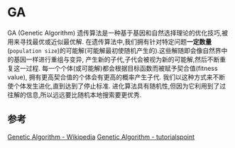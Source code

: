 # GA 

GA (Genetic Algorithm) 遗传算法是一种基于基因和自然选择理论的优化技巧,被用来寻找最优或近似最优解. 在遗传算法中,我们拥有针对特定问题**一定数量**(`population size`)的可能解(可能解最初使随机产生的).这些解随即会像自然界中的基因一样进行重组与变异, 产生新的子代,子代会被视为新的可能解,然后不断重复这一过程. 每一个个体(或可能解)都会根据目标函数而被赋予契合值(fitness value), 拥有更高契合值的个体会有更高的概率产生子代. 我们以这种方式来不断使个体发生进化,直到达到了停止标准.
进化算法具有随机性,但因为它利用到了过往解的信息,所以远远要比随机本地搜索要更优秀.


## 参考
[Genetic Algorithm - Wikipedia](https://en.wikipedia.org/wiki/Genetic_algorithm)
[Genetic Algorithm - tutorialspoint](https://www.tutorialspoint.com/genetic_algorithms/genetic_algorithms_introduction.htm)
